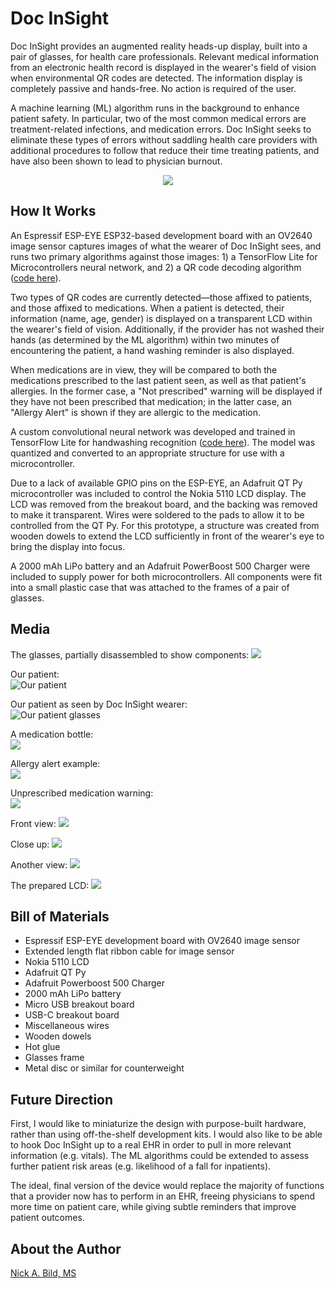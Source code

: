 # Doc InSight

Doc InSight provides an augmented reality heads-up display, built into a pair of glasses, for health care professionals. Relevant medical information from an electronic health record is displayed in the wearer's field of vision when environmental QR codes are detected. The information display is completely passive and hands-free.  No action is required of the user.

A machine learning (ML) algorithm runs in the background to enhance patient safety.  In particular, two of the most common medical errors are treatment-related infections, and medication errors.  Doc InSight seeks to eliminate these types of errors without saddling health care providers with additional procedures to follow that reduce their time treating patients, and have also been shown to lead to physician burnout.

<p align="center">
<img src="https://raw.githubusercontent.com/nickbild/doc_insight_v2/main/media/patient_2_sm_crop.jpg">
</p>

## How It Works

An Espressif ESP-EYE ESP32-based development board with an OV2640 image sensor captures images of what the wearer of Doc InSight sees, and runs two primary algorithms against those images: 1) a TensorFlow Lite for Microcontrollers neural network, and 2) a QR code decoding algorithm ([code here](https://github.com/nickbild/doc_insight_v2/tree/main/main)).

Two types of QR codes are currently detected—those affixed to patients, and those affixed to medications.  When a patient is detected, their information (name, age, gender) is displayed on a transparent LCD within the wearer's field of vision.  Additionally, if the provider has not washed their hands (as determined by the ML algorithm) within two minutes of encountering the patient, a hand washing reminder is also displayed.

When medications are in view, they will be compared to both the medications prescribed to the last patient seen, as well as that patient's allergies.  In the former case, a "Not prescribed" warning will be displayed if they have not been prescribed that medication; in the latter case, an "Allergy Alert" is shown if they are allergic to the medication.

A custom convolutional neural network was developed and trained in TensorFlow Lite for handwashing recognition ([code here](https://github.com/nickbild/doc_insight_v2/tree/main/train)).  The model was quantized and converted to an appropriate structure for use with a microcontroller.

Due to a lack of available GPIO pins on the ESP-EYE, an Adafruit QT Py microcontroller was included to control the Nokia 5110 LCD display.  The LCD was removed from the breakout board, and the backing was removed to make it transparent.  Wires were soldered to the pads to allow it to be controlled from the QT Py.  For this prototype, a structure was created from wooden dowels to extend the LCD sufficiently in front of the wearer's eye to bring the display into focus.

A 2000 mAh LiPo battery and an Adafruit PowerBoost 500 Charger were included to supply power for both microcontrollers.  All components were fit into a small plastic case that was attached to the frames of a pair of glasses.

## Media

The glasses, partially disassembled to show components:
![](https://raw.githubusercontent.com/nickbild/doc_insight_v2/main/media/top_opened_sm_annotate.jpg)

Our patient:<br/>
![Our patient](https://raw.githubusercontent.com/nickbild/doc_insight_v2/main/media/patient_alone_sm_annotate.jpg)

Our patient as seen by Doc InSight wearer:<br/>
![Our patient glasses](https://raw.githubusercontent.com/nickbild/doc_insight_v2/main/media/patient_2_sm_crop_annotate.jpg)

A medication bottle:<br/>
![](https://raw.githubusercontent.com/nickbild/doc_insight_v2/main/media/bottle_alone_sm.jpg)

Allergy alert example:<br/>
![](https://raw.githubusercontent.com/nickbild/doc_insight_v2/main/media/allergy_alert_sm.jpg)

Unprescribed medication warning:<br/>
![](https://raw.githubusercontent.com/nickbild/doc_insight_v2/main/media/not_prescribed_sm.jpg)

Front view:
![](https://raw.githubusercontent.com/nickbild/doc_insight_v2/main/media/full_glasses_angle_sm.jpg)

Close up:
![](https://raw.githubusercontent.com/nickbild/doc_insight_v2/main/media/glasses_camera_lcd_close_sm.jpg)

Another view:
![](https://raw.githubusercontent.com/nickbild/doc_insight_v2/main/media/lcd_back_angle_sm.jpg)

The prepared LCD:
![](https://raw.githubusercontent.com/nickbild/doc_insight_v2/main/media/nokia_5110_sm.jpg)

## Bill of Materials

- Espressif ESP-EYE development board with OV2640 image sensor
- Extended length flat ribbon cable for image sensor
- Nokia 5110 LCD
- Adafruit QT Py
- Adafruit Powerboost 500 Charger
- 2000 mAh LiPo battery
- Micro USB breakout board
- USB-C breakout board
- Miscellaneous wires
- Wooden dowels
- Hot glue
- Glasses frame
- Metal disc or similar for counterweight

## Future Direction

First, I would like to miniaturize the design with purpose-built hardware, rather than using off-the-shelf development kits.  I would also like to be able to hook Doc InSight up to a real EHR in order to pull in more relevant information (e.g. vitals).  The ML algorithms could be extended to assess further patient risk areas (e.g. likelihood of a fall for inpatients).

The ideal, final version of the device would replace the majority of functions that a provider now has to perform in an EHR, freeing physicians to spend more time on patient care, while giving subtle reminders that improve patient outcomes.

## About the Author

[Nick A. Bild, MS](https://nickbild79.firebaseapp.com/#!/)
